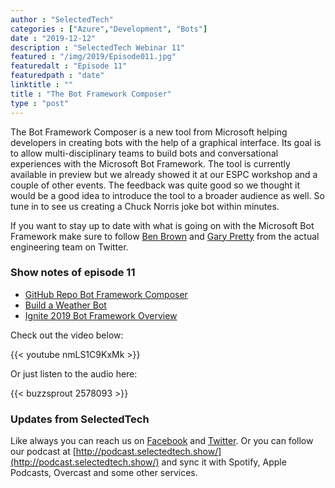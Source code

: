 ```yaml
---
author : "SelectedTech"
categories : ["Azure","Development", "Bots"]
date : "2019-12-12"
description : "SelectedTech Webinar 11"
featured : "/img/2019/Episode011.jpg"
featuredalt : "Episode 11"
featuredpath : "date"
linktitle : ""
title : "The Bot Framework Composer"
type : "post"
---
```


The Bot Framework Composer is a new tool from Microsoft helping developers in creating bots with the help of a graphical interface. Its goal is to allow multi-disciplinary teams to build bots and conversational experiences with the Microsoft Bot Framework. The tool is currently available in preview but we already showed it at our ESPC workshop and a couple of other events. The feedback was quite good so we thought it would be a good idea to introduce the tool to a broader audience as well. So tune in to see us creating a Chuck Norris joke bot within minutes.

If you want to stay up to date with what is going on with the Microsoft Bot Framework make sure to follow [Ben Brown](https://twitter.com/benbrown) and [Gary Pretty](https://twitter.com/GaryPretty) from the actual engineering team on Twitter.

### Show notes of episode 11

- [GitHub Repo Bot Framework Composer](https://github.com/microsoft/BotFramework-Composer)
- [Build a Weather Bot](https://www.youtube.com/watch?v=ZNcfIgO8biw)
- [Ignite 2019 Bot Framework Overview](https://www.youtube.com/watch?v=1CE86ftA-28)

Check out the video below:

{{< youtube nmLS1C9KxMk >}}

Or just listen to the audio here:

{{< buzzsprout 2578093 >}}

### Updates from SelectedTech

Like always you can reach us on [Facebook](https://www.facebook.com/SelectedTechPage/) and [Twitter](https://twitter.com/selectedtech). Or you can follow our podcast at [http://podcast.selectedtech.show/](http://podcast.selectedtech.show/) and sync it with Spotify, Apple Podcasts, Overcast and some other services.

